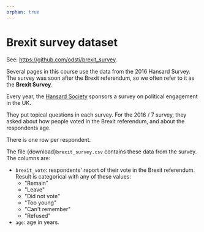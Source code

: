 ```yaml
---
orphan: true
---
```


# Brexit survey dataset

See: <https://github.com/odsti/brexit_survey>.

Several pages in this course use the data from the 2016 Hansard Survey. The
survey was soon after the Brexit referendum, so we often refer to it as the
**Brexit Survey**.

Every year, the [Hansard
Society](https://www.hansardsociety.org.uk/research/audit-of-political-engagement)
sponsors a survey on political engagement in the UK.

They put topical questions in each survey. For the 2016 / 7 survey, they asked
about how people voted in the Brexit referendum, and about the respondents age.

There is one row per respondent.

The file {download}`brexit_survey.csv` contains these data from the survey.
The columns are:

- `brexit_vote`: respondents' report of their vote in the Brexit referendum.
  Result is categorical with any of these values:
  - "Remain"
  - "Leave"
  - "Did not vote"
  - "Too young"
  - "Can't remember"
  - "Refused"
- `age`: age in years.
